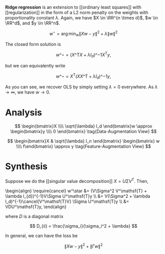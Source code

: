 **Ridge regression** is an extension to [[ordinary least squares]] with [[regularization]] in the form of a L2 norm penalty on the weights with proportionality constant $\lambda$. Again, we have $X \in \RR^{n \times d}$, $w \in \RR^d$, and $y \in \RR^n$.

$$
w^\star = \arg\min_w \lVert Xw - y \rVert^2 + \lambda \lVert w \rVert^2
$$

The closed form solution is

$$
w\^\star = (X\^\mathsf{T}X + \lambda I_{d})\^{-1}X^\mathsf{T}y, \tag{Classic Ridge Form}
$$

but we can equivalently write

$$
w\^\star = X^\mathsf{T}(XX\^\mathsf{T} + \lambda I_{d})\^{-1}y, \tag{Kernel Ridge Form}
$$

As you can see, we recover OLS by simply setting $\lambda = 0$ everywhere. As $\lambda \to \infty$, we have $w \to 0$.

# Analysis

$$
\begin{bmatrix}X \\\\ \sqrt{\lambda} I_d \end{bmatrix}w \approx \begin{bmatrix}y \\\\ 0 \end{bmatrix} \tag{Data-Augmentation View}
$$

$$
\begin{bmatrix}X & \sqrt{\lambda} I_n \end{bmatrix} \begin{bmatrix} w \\\\ f\end{bmatrix} \approx y \tag{Feature-Augmentation View}
$$

# Synthesis

Suppose we do the [[singular value decomposition]] $X = U \Sigma V^\mathsf{T}$. Then,

\begin{align}
\require{cancel} w^\star &= (V\Sigma^2 V^\mathsf{T} + \lambda I_{d})\^{-1}V\Sigma U^\mathsf{T}y \\\\
&= V(\Sigma^2 + \lambda I_d)\^{-1}\cancel{V^\mathsf{T}V} \Sigma U^\mathsf{T}y \\\\
&= VDU^\mathsf{T}y,
\end{align}

where $D$ is a diagonal matrix 

$$
D_{ii} = \frac{\sigma_i}{\sigma_i^2 + \lambda}
$$


In general, we can have the loss be

$$
\lVert Xw - y \rVert^2 + \lVert \Gamma w \rVert^2
$$